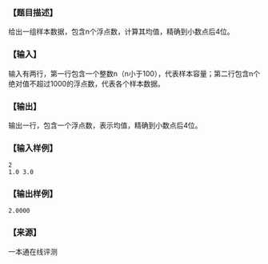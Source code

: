 ### 【题目描述】

给出一组样本数据，包含n个浮点数，计算其均值，精确到小数点后4位。

### 【输入】

输入有两行，第一行包含一个整数n（n小于100），代表样本容量；第二行包含n个绝对值不超过1000的浮点数，代表各个样本数据。

### 【输出】

输出一行，包含一个浮点数，表示均值，精确到小数点后4位。

### 【输入样例】

```
2
1.0 3.0

```

### 【输出样例】

```
2.0000
```


 ### 【来源】

 一本通在线评测 